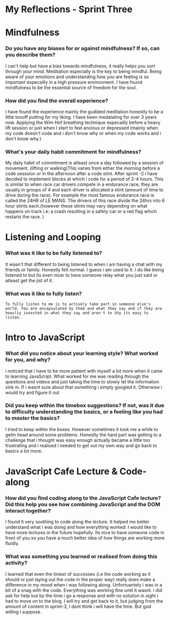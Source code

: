 # My Reflections - Sprint Three

# Mindfulness 

### Do you have any biases for or against mindfulness? If so, can you describe them?

I can't help but have a bias towards mindfulness, it really helps you sort through your mind. Meditation especially is the key to being mindful. Being aware of your emotions and understanding how you are feeling is so important especailly in a high pressure environment. I have found mindfulness to be the essential source of freedom for the soul. 

### How did you find the overall experience? 

I have found the experience mainly the gudided meditation honestly to be a little toooff putting for my liking. I have been medatating for over 3 years now. Applying the Wim Hof breathing technique especailly before a heavy lift session or just when I start to feel anxious or depressed (mainly when my code doesn't code and i don't know why or when my code works and i don't know why.) 


### What's your daily habit commitment for mindfulness? 
    
My daily habit of commitment is atleast once a day followed by a session of movement. (lifting or walking)This varies from either the morning before a code sesssion or in the afternoon after a code stint. After sprint -2 i have decided to implement blocks at which i code for a period of 2-4 hours. This is similar to when race car drivers compete in a endurance race, they are usually in groups of 4 and each driver is allocated a stint (amount of time to drive during the race). For example the most famous endurance race is called the 24HR of LE MANS. The drivers of this race divide the 24hrs into 6 hour stints each.(however these stints may vary depending on what happens on track i.e: a crash resulting in a safety car or a red flag which restarts the race. )



# Listening and Looping 

### What was it like to be fully listened to? 
It wasn't that different to being listened to when i am having a chat with my friends or family. 
Honestly felt normal. I guess i am used to it. I do like being listened to but its even nicer to have someone relay what you just said or atleast get the jist of it. 


### What was it like to fully listen?

    To fully listen to me is to actively take part in someone else's world. You are encapsulated by them and what they say and if they are heavliy invested in what they say and aren't to shy its easy to listen.  




# Intro to JavaScript

### What did you notice about your learning style? What worked for you, and why?

i noticed that i have to be more patient with myself a lot more when it came to learning JavaScript.
What worked for me was reading through the questions and videos and just taking the time to slowly let the information sink in. If i wasnt sure about that something i simply googled it. Otherwise i would try and figure it out

### Did you keep within the timebox suggestions? If not, was it due to difficulty understanding the basics, or a feeling like you had to _master_ the basics?

I tried to keep within the boxes. However sometimes it took me a while to getm head around some problems. Honestly the hard part was getting to a challenge that i thought was easy enough actually became a little too frustrating and i realised i needed to get out my own way and go back to basics a lot more. 




# JavaScript Cafe Lecture & Code-along

### How did you find coding along to the JavaScript Cafe lecture? Did this help you see how combining JavaScript and the DOM interact together?

I found it very soothing to code along the lecture. It helped me better understand what i was doing and how everything worked. I would like to have more lectures in the future hopefully. Its nice to have someone code in front of you so you have a much better idea of how things are working more fluidly. 

### What was something you learned or realised from doing this activity?

I learned that even the tiniest of successes (i.e the code working as it should or just laying out the code in the proper way) really does make a difference in my mood when i was following along. Unfortuantely i was in a bit of a snag with the code. Everything was working fine until it wasnt. i did ask for help but by the time i go a response and with no solution in sight i had to move on to the blog. I will try and get back to it, but judging from the amount of content in sprint-3, I dont think i will have the time. But god willing i suppose. 

